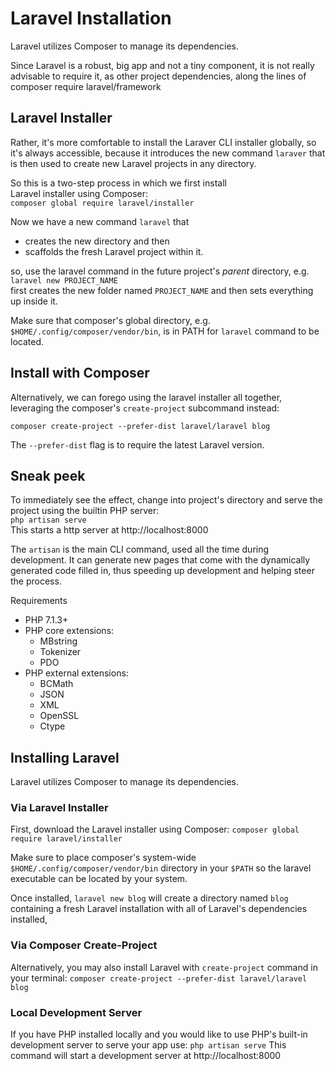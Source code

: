 # Laravel Installation

Laravel utilizes Composer to manage its dependencies.

Since Laravel is a robust, big app and not a tiny component, it is not really advisable to require it, as other project dependencies, along the lines of   
composer require laravel/framework


## Laravel Installer

Rather, it's more comfortable to install the Laraver CLI installer globally, so it's always accessible, because it introduces the new command `laraver` that is then used to create new Laravel projects in any directory.

So this is a two-step process in which we first install    
Laravel installer using Composer:    
`composer global require laravel/installer`

Now we have a new command `laravel` that    
- creates the new directory and then
- scaffolds the fresh Laravel project within it.

so, use the laravel command in the future project's *parent* directory, e.g.    
`laravel new PROJECT_NAME`    
first creates the new folder named `PROJECT_NAME` and then sets everything up inside it.

Make sure that composer's global directory, e.g. `$HOME/.config/composer/vendor/bin`, is in PATH for `laravel` command to be located.


## Install with Composer

Alternatively, we can forego using the laravel installer all together, leveraging the composer's `create-project` subcommand instead:

`composer create-project --prefer-dist laravel/laravel blog`

The `--prefer-dist` flag is to require the latest Laravel version.


## Sneak peek

To immediately see the effect, change into project's directory and serve the project using the builtin PHP server:     
`php artisan serve`    
This starts a http server at http://localhost:8000

The `artisan` is the main CLI command, used all the time during development. It can generate new pages that come with the dynamically generated code filled in, thus speeding up development and helping steer the process.



Requirements
* PHP 7.1.3+
* PHP core extensions:
  * MBstring
  * Tokenizer
  * PDO
* PHP external extensions:
  * BCMath
  * JSON
  * XML
  * OpenSSL
  * Ctype



## Installing Laravel

Laravel utilizes Composer to manage its dependencies.

### Via Laravel Installer

First, download the Laravel installer using Composer:
`composer global require laravel/installer`

Make sure to place composer's system-wide `$HOME/.config/composer/vendor/bin` directory in your `$PATH` so the laravel executable can be located by your system.

Once installed, `laravel new blog` will create a directory named `blog` containing a fresh Laravel installation with all of Laravel's dependencies installed,

### Via Composer Create-Project

Alternatively, you may also install Laravel with `create-project` command in your terminal:
`composer create-project --prefer-dist laravel/laravel blog`


### Local Development Server

If you have PHP installed locally and you would like to use PHP's built-in development server to serve your app use:
`php artisan serve`
This command will start a development server at http://localhost:8000
